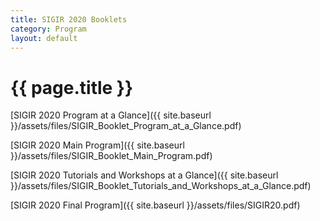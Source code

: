 ```yaml
---
title: SIGIR 2020 Booklets
category: Program
layout: default
---
```


# {{ page.title }}

[SIGIR 2020 Program at a Glance]({{ site.baseurl }}/assets/files/SIGIR_Booklet_Program_at_a_Glance.pdf)

[SIGIR 2020 Main Program]({{ site.baseurl }}/assets/files/SIGIR_Booklet_Main_Program.pdf)

[SIGIR 2020 Tutorials and Workshops at a Glance]({{ site.baseurl }}/assets/files/SIGIR_Booklet_Tutorials_and_Workshops_at_a_Glance.pdf)

[SIGIR 2020 Final Program]({{ site.baseurl }}/assets/files/SIGIR20.pdf)
